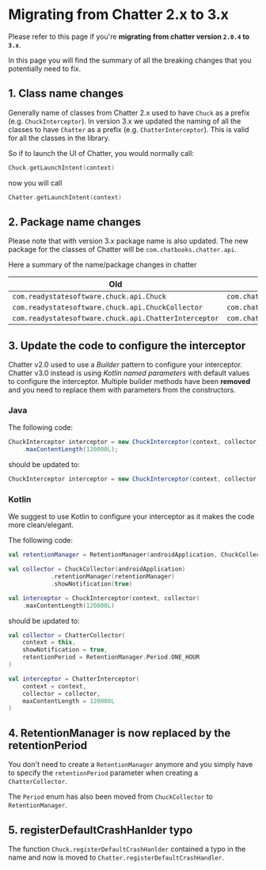 # Migrating from Chatter 2.x to 3.x

Please refer to this page if you're **migrating from chatter version `2.0.4` to `3.x`**.

In this page you will find the summary of all the breaking changes that you potentially need to fix.

## 1. Class name changes

Generally name of classes from Chatter 2.x used to have `Chuck` as a prefix (e.g. `ChuckInterceptor`). In version 3.x we updated the naming of all the classes to have `Chatter` as a prefix (e.g. `ChatterInterceptor`). This is valid for all the classes in the library.

So if to launch the UI of Chatter, you would normally call:

```kotlin
Chuck.getLaunchIntent(context)
```

now you will call

```kotlin
Chatter.getLaunchIntent(context)
```

## 2. Package name changes

Please note that with version 3.x package name is also updated. The new package for the classes of Chatter will be `com.chatbooks.chatter.api`.

Here a summary of the name/package changes in chatter

| Old | New |
| --- | --- |
| `com.readystatesoftware.chuck.api.Chuck` | `com.chatbooks.chatter.api.Chatter` |
| `com.readystatesoftware.chuck.api.ChuckCollector` | `com.chatbooks.chatter.api.ChatterCollector` |
| `com.readystatesoftware.chuck.api.ChatterInterceptor` | `com.chatbooks.chatter.api.ChatterInterceptor` |

## 3. Update the code to configure the interceptor

Chatter v2.0 used to use a _Builder_ pattern to configure your interceptor. Chatter v3.0 instead is using _Kotlin named parameters_ with default values to configure the interceptor. Multiple builder methods have been **removed** and you need to replace them with parameters from the constructors.

### Java

The following code:

```java
ChuckInterceptor interceptor = new ChuckInterceptor(context, collector)
    .maxContentLength(120000L);
```

should be updated to:

```java
ChuckInterceptor interceptor = new ChuckInterceptor(context, collector, 120000)
```

### Kotlin

We suggest to use Kotlin to configure your interceptor as it makes the code more clean/elegant.

The following code:

```kotlin
val retentionManager = RetentionManager(androidApplication, ChuckCollector.Period.ONE_HOUR)

val collector = ChuckCollector(androidApplication)
            .retentionManager(retentionManager)
            .showNotification(true)

val interceptor = ChuckInterceptor(context, collector)
    .maxContentLength(120000L)
```

should be updated to:

```kotlin
val collector = ChatterCollector(
    context = this,
    showNotification = true,
    retentionPeriod = RetentionManager.Period.ONE_HOUR
)

val interceptor = ChatterInterceptor(
    context = context,
    collector = collector,
    maxContentLength = 120000L
)
```

## 4. RetentionManager is now replaced by the retentionPeriod

You don't need to create a `RetentionManager` anymore and you simply have to specify the `retentionPeriod` parameter when creating a `ChatterCollector`.

The `Period` enum has also been moved from `ChuckCollector` to `RetentionManager`.

## 5. registerDefaultCrashHanlder typo

The function `Chuck.registerDefaultCrashHanlder` contained a typo in the name and now is moved to `Chatter.registerDefaultCrashHandler`.
